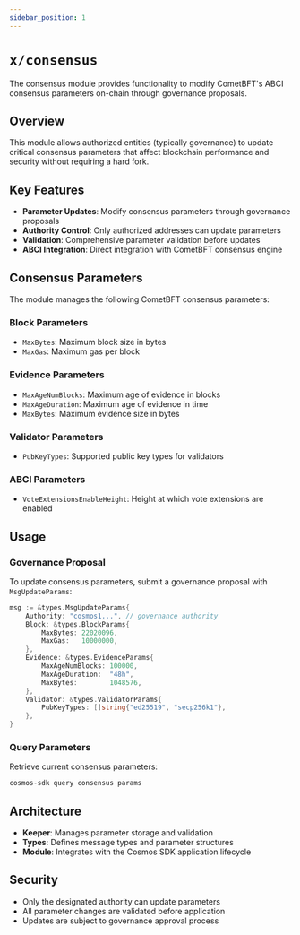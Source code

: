 ```yaml
---
sidebar_position: 1
---
```


# `x/consensus`

The consensus module provides functionality to modify CometBFT's ABCI consensus parameters on-chain through governance proposals.

## Overview

This module allows authorized entities (typically governance) to update critical consensus parameters that affect blockchain performance and security without requiring a hard fork.

## Key Features

- **Parameter Updates**: Modify consensus parameters through governance proposals
- **Authority Control**: Only authorized addresses can update parameters
- **Validation**: Comprehensive parameter validation before updates
- **ABCI Integration**: Direct integration with CometBFT consensus engine

## Consensus Parameters

The module manages the following CometBFT consensus parameters:

### Block Parameters
- `MaxBytes`: Maximum block size in bytes
- `MaxGas`: Maximum gas per block

### Evidence Parameters
- `MaxAgeNumBlocks`: Maximum age of evidence in blocks
- `MaxAgeDuration`: Maximum age of evidence in time
- `MaxBytes`: Maximum evidence size in bytes

### Validator Parameters
- `PubKeyTypes`: Supported public key types for validators

### ABCI Parameters
- `VoteExtensionsEnableHeight`: Height at which vote extensions are enabled

## Usage

### Governance Proposal

To update consensus parameters, submit a governance proposal with `MsgUpdateParams`:

```go
msg := &types.MsgUpdateParams{
    Authority: "cosmos1...", // governance authority
    Block: &types.BlockParams{
        MaxBytes: 22020096,
        MaxGas:   10000000,
    },
    Evidence: &types.EvidenceParams{
        MaxAgeNumBlocks: 100000,
        MaxAgeDuration:  "48h",
        MaxBytes:        1048576,
    },
    Validator: &types.ValidatorParams{
        PubKeyTypes: []string{"ed25519", "secp256k1"},
    },
}
```

### Query Parameters

Retrieve current consensus parameters:

```bash
cosmos-sdk query consensus params
```

## Architecture

- **Keeper**: Manages parameter storage and validation
- **Types**: Defines message types and parameter structures
- **Module**: Integrates with the Cosmos SDK application lifecycle

## Security

- Only the designated authority can update parameters
- All parameter changes are validated before application
- Updates are subject to governance approval process
